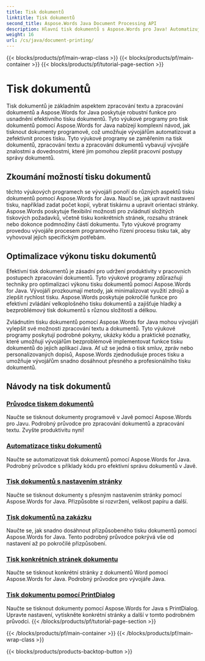 ```yaml
---
title: Tisk dokumentů
linktitle: Tisk dokumentů
second_title: Aspose.Words Java Document Processing API
description: Hlavní tisk dokumentů s Aspose.Words pro Java! Automatizujte nastavení tisku, optimalizujte výkon a dosáhněte profesionálních výsledků bez námahy.
weight: 16
url: /cs/java/document-printing/
---
```


{{< blocks/products/pf/main-wrap-class >}}
{{< blocks/products/pf/main-container >}}
{{< blocks/products/pf/tutorial-page-section >}}

# Tisk dokumentů


Tisk dokumentů je základním aspektem zpracování textu a zpracování dokumentů a Aspose.Words for Java poskytuje robustní funkce pro usnadnění efektivního tisku dokumentů. Tyto výukové programy pro tisk dokumentů pomocí Aspose.Words for Java nabízejí komplexní návod, jak tisknout dokumenty programově, což umožňuje vývojářům automatizovat a zefektivnit proces tisku. Tyto výukové programy se zaměřením na tisk dokumentů, zpracování textu a zpracování dokumentů vybavují vývojáře znalostmi a dovednostmi, které jim pomohou zlepšit pracovní postupy správy dokumentů.

## Zkoumání možností tisku dokumentů

těchto výukových programech se vývojáři ponoří do různých aspektů tisku dokumentů pomocí Aspose.Words for Java. Naučí se, jak upravit nastavení tisku, například zadat počet kopií, vybrat tiskárnu a upravit orientaci stránky. Aspose.Words poskytuje flexibilní možnosti pro zvládnutí složitých tiskových požadavků, včetně tisku konkrétních stránek, rozsahu stránek nebo dokonce podmnožiny částí dokumentu. Tyto výukové programy provedou vývojáře procesem programového řízení procesu tisku tak, aby vyhovoval jejich specifickým potřebám.

## Optimalizace výkonu tisku dokumentů

Efektivní tisk dokumentů je zásadní pro udržení produktivity v pracovních postupech zpracování dokumentů. Tyto výukové programy zdůrazňují techniky pro optimalizaci výkonu tisku dokumentů pomocí Aspose.Words for Java. Vývojáři prozkoumají metody, jak minimalizovat využití zdrojů a zlepšit rychlost tisku. Aspose.Words poskytuje pokročilé funkce pro efektivní zvládání velkoplošného tisku dokumentů a zajišťuje hladký a bezproblémový tisk dokumentů s různou složitostí a délkou.

Zvládnutím tisku dokumentů pomocí Aspose.Words for Java mohou vývojáři vylepšit své možnosti zpracování textu a dokumentů. Tyto výukové programy poskytují podrobné pokyny, ukázky kódu a praktické poznatky, které umožňují vývojářům bezproblémově implementovat funkce tisku dokumentů do jejich aplikací Java. Ať už se jedná o tisk smluv, zpráv nebo personalizovaných dopisů, Aspose.Words zjednodušuje proces tisku a umožňuje vývojářům snadno dosáhnout přesného a profesionálního tisku dokumentů.

## Návody na tisk dokumentů

### [Průvodce tiskem dokumentů](./guide-to-document-printing/)
Naučte se tisknout dokumenty programově v Javě pomocí Aspose.Words pro Javu. Podrobný průvodce pro zpracování dokumentů a zpracování textu. Zvyšte produktivitu nyní!
### [Automatizace tisku dokumentů](./automating-document-printing/)
Naučte se automatizovat tisk dokumentů pomocí Aspose.Words for Java. Podrobný průvodce s příklady kódu pro efektivní správu dokumentů v Javě.
### [Tisk dokumentů s nastavením stránky](./printing-documents-page-setup/)
Naučte se tisknout dokumenty s přesným nastavením stránky pomocí Aspose.Words for Java. Přizpůsobte si rozvržení, velikost papíru a další.
### [Tisk dokumentů na zakázku](./customized-document-printing/)
Naučte se, jak snadno dosáhnout přizpůsobeného tisku dokumentů pomocí Aspose.Words for Java. Tento podrobný průvodce pokrývá vše od nastavení až po pokročilé přizpůsobení.
### [Tisk konkrétních stránek dokumentu](./printing-specific-document-pages/)
Naučte se tisknout konkrétní stránky z dokumentů Word pomocí Aspose.Words for Java. Podrobný průvodce pro vývojáře Java.
### [Tisk dokumentu pomocí PrintDialog](./print-document-printdialog/)
Naučte se tisknout dokumenty pomocí Aspose.Words for Java s PrintDialog. Upravte nastavení, vytiskněte konkrétní stránky a další v tomto podrobném průvodci.
{{< /blocks/products/pf/tutorial-page-section >}}

{{< /blocks/products/pf/main-container >}}
{{< /blocks/products/pf/main-wrap-class >}}

{{< blocks/products/products-backtop-button >}}
